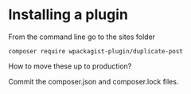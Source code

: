 # Installing a plugin

From the command line go to the sites folder

    composer require wpackagist-plugin/duplicate-post

How to move these up to production?

Commit the composer.json and composer.lock files.